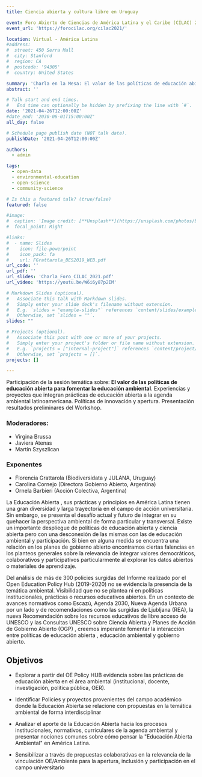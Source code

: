 ```yaml
---
title: Ciencia abierta y cultura libre en Uruguay

event: Foro Abierto de Ciencias de América Latina y el Caribe (CILAC) 2021
event_url: 'https://forocilac.org/cilac2021/'

location: Virtual - América Latina
#address:
#  street: 450 Serra Mall
#  city: Stanford
#  region: CA
#  postcode: '94305'
#  country: United States

summary: 'Charla en la Mesa: El valor de las políticas de educación abierta para fomentar la educación ambiental. Foro CILAC 2021'
abstract: ''

# Talk start and end times.
#   End time can optionally be hidden by prefixing the line with `#`.
date: '2021-04-26T12:00:00Z'
#date_end: '2030-06-01T15:00:00Z'
all_day: false

# Schedule page publish date (NOT talk date).
publishDate: '2021-04-26T12:00:00Z'

authors:
  - admin

tags:
  - open-data
  - environmental-education
  - open-science
  - community-science

# Is this a featured talk? (true/false)
featured: false

#image:
#  caption: 'Image credit: [**Unsplash**](https://unsplash.com/photos/bzdhc5b3Bxs)'
#  focal_point: Right

#links:
#  - name: Slides
#    icon: file-powerpoint
#    icon_pack: fa
#    url: FGrattarola_BES2019_WEB.pdf
url_code: ''
url_pdf: ''
url_slides: 'Charla_Foro_CILAC_2021.pdf'
url_video: 'https://youtu.be/W6i6y87p2IM'

# Markdown Slides (optional).
#   Associate this talk with Markdown slides.
#   Simply enter your slide deck's filename without extension.
#   E.g. `slides = "example-slides"` references `content/slides/example-slides.md`.
#   Otherwise, set `slides = ""`.
slides: ""

# Projects (optional).
#   Associate this post with one or more of your projects.
#   Simply enter your project's folder or file name without extension.
#   E.g. `projects = ["internal-project"]` references `content/project/deep-learning/index.md`.
#   Otherwise, set `projects = []`.
projects: []

---
```


Participación de la sesión temática sobre: **El valor de las políticas de educación abierta para fomentar la educación ambiental**. Experiencias y proyectos que integran prácticas de educación abierta a la agenda ambiental latinoamericana. Políticas de innovación y apertura. Presentación resultados preliminares del Workshop.

### Moderadores:
- Virgina Brussa
- Javiera Atenas
- Martín Szyszlican

### Exponentes
- Florencia Grattarola (Biodiversidata y JULANA, Uruguay)
- Carolina Cornejo (Directora Gobierno Abierto,  Argentina)
- Ornela Barbieri (Acción Colectiva, Argentina)

La Educación Abierta , sus prácticas y principios en América Latina tienen una gran diversidad y larga trayectoria en el
campo de acción universitaria. Sin embargo, se presenta el desafío actual y futuro de integrar en su quehacer la
perspectiva ambiental de forma particular y transversal. Existe un importante despliegue de políticas de educación
abierta y ciencia abierta pero con una desconexión de las mismas con las de educación ambiental y participación. Si
bien en alguna medida se encuentra una relación en los planes de gobierno abierto encontramos ciertas falencias en
los planteos generales sobre la relevancia de integrar valores democráticos, colaborativos y participativos
particularmente al explorar los datos abiertos o materiales de aprendizaje.

Del análisis de más de 300 policies surgidas del Informe realizado por el Open Education Policy Hub (2019-2020) no
se evidencia la presencia de la temática ambiental. Visibilidad que no se plantea ni en políticas institucionales,
prácticas o recursos educativos abiertos.
En un contexto de avances normativos como Escazú, Agenda 2030, Nueva Agenda Urbana por un lado y de
recomendaciones como las surgidas de Ljubljana (REA), la nueva Recomendación sobre los recursos educativos de
libre acceso de UNESCO y las Consultas UNESCO sobre Ciencia Abierta y Planes de Acción de Gobierno Abierto
(OGP) , creemos imperante fomentar la interacción entre políticas de educación abierta , educación ambiental y
gobierno abierto.

## Objetivos

- Explorar a partir del OE Policy HUB evidencia sobre las prácticas de educación abierta en el área ambiental (institucional, docente, investigación, política pública, OER).  

- Identificar Policies y proyectos provenientes del campo académico donde la Educación Abierta se relacione con propuestas en la temática ambiental de forma interdisciplinar

- Analizar el aporte de la Educación Abierta hacia los procesos institucionales, normativos, curriculares de la agenda ambiental y presentar nociones comunes sobre cómo pensar la "Educación Abierta Ambiental" en América Latina.

- Sensibilizar a través de propuestas colaborativas en la relevancia de la vinculación OE/Ambiente para la apertura, inclusión y participación en el campo universitario
